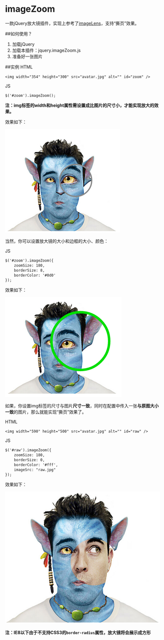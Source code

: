 imageZoom
=========

一款jQuery放大镜插件，实现上参考了[imageLens](http://www.dailycoding.com/Posts/imagelens__a_jquery_plugin_for_lens_effect_image_zooming.aspx)，支持“撕页”效果。

##如何使用？
1. 加载jQuery
2. 加载本插件：jquery.imageZoom.js
3. 准备好一张图片

##实例
HTML

	<img width="354" height="300" src="avatar.jpg" alt="" id="zoom" />

JS

	$('#zoom').imageZoom();

**注：img标签的width和height属性需设置成比图片的尺寸小，才能实现放大的效果。**

效果如下：

![demo1](demo/demo1.jpg)


当然，你可以设置放大镜的大小和边框的大小、颜色：

JS

	$('#zoom').imageZoom({
        zoomSize: 180,
		borderSize: 8,
		borderColor: '#0d0'
	});

效果如下：

![demo1](demo/demo2.jpg)


如果，你设置img标签的尺寸与图片**尺寸一致**，同时在配置中传入一张**与原图大小一致**的图片，那么就能实现“撕页”效果了。

HTML

	<img width="590" height="500" src="avatar.jpg" alt="" id="raw" />

JS

	$('#raw').imageZoom({
        zoomSize: 180,
		borderSize: 0,
		borderColor: '#fff',
		imageSrc: "raw.jpg"
	});

效果如下：

![demo1](demo/demo3.jpg)


**注：IE8以下由于不支持CSS3的`border-radius`属性，放大镜将会展示成方形**
